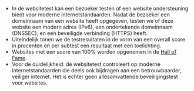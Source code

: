 * In de websitetest kan een bezoeker testen of een website ondersteuning biedt voor moderne internetstandaarden. Nadat de bezoeker een domeinnaam van een website heeft opgegeven, testen we of deze website een modern adres (IPv6), een ondertekende domeinnaam (DNSSEC), en een beveiligde verbinding (HTTPS) heeft. 
* Uiteindelijk tonen we de testresultaten in de vorm van een overall score in procenten en per subtest een resultaat met een toelichting.
* Websites met een score van 100% worden opgenomen in de [Hall of Fame](/halloffame/). 
* Voor de duidelijkheid: de websitetest controleert op moderne internetstandaarden die deels ook bijdragen aan een betrouwbaarder, veiliger internet. Het is echter geen allesomvattende beveiligingstest voor websites.
